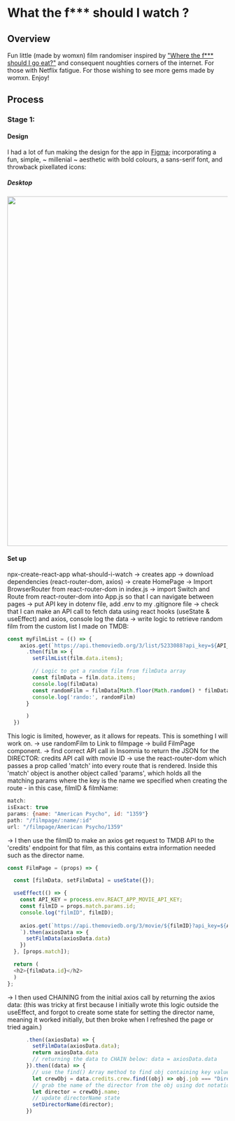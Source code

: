 # What the f*** should I watch ?

## Overview

Fun little (made by womxn) film randomiser inspired by ["Where the f*** should I go eat?"](http://wtfsigte.com/) and consequent noughties corners of the internet. For those with Netflix fatigue. For those wishing to see more gems made by womxn. Enjoy! 

## Process

### Stage 1:

#### Design

I had a lot of fun making the design for the app in [Figma](https://www.figma.com/file/GfhSUCNhyxbnGCkMImUDuM/What-Should-I-Watch%3F%3F); incorporating a fun, simple,  ~ millenial ~ aesthetic with bold colours, a sans-serif font, and throwback pixellated icons: 

<!-- ##### Mobile -->

<!-- <p align="center">
<img src="/media/what-should-i-watch-mobile_iphone12black_portrait.png" alt="mobile home" width="200" >
</p> -->


##### Desktop

<p align="center">
<img src="/what-should-i-watch/media/wsiw-desktop.gif" width="800" >
</p>

#### Set up 

npx-create-react-app what-should-i-watch
-> creates app 
-> download dependencies (react-router-dom, axios)
-> create HomePage 
-> Import BrowserRouter from react-router-dom in index.js 
-> import Switch and Route from react-router-dom into App.js so that I can navigate between pages
-> put API key in dotenv file, add .env to my .gitignore file
-> check that I can make an API call to fetch data using react hooks (useState & useEffect) and axios, console log the data
-> write logic to retrieve random film from the custom list I made on TMDB:
```js
const myFilmList = (() => {
    axios.get(`https://api.themoviedb.org/3/list/5233088?api_key=${API_KEY}&language=en-US&page=1`)
      .then(film => {
        setFilmList(film.data.items);

        // Logic to get a random film from filmData array
        const filmData = film.data.items;
        console.log(filmData)
        const randomFilm = filmData[Math.floor(Math.random() * filmData.length)];
        console.log('rando:', randomFilm)
      }

      )
  })
```
This logic is limited, however, as it allows for repeats. This is something I will work on. 
-> use randomFilm to Link to filmpage
-> build FilmPage component. 
-> find correct API call in Insomnia to return the JSON for the DIRECTOR: credits API call with movie ID
-> use the react-router-dom which passes a prop called 'match' into every route that is rendered. Inside this 'match' object is another object called 'params', which holds all the matching params where the key is the name we specified when creating the route - in this case, filmID & filmName:
```jsx
match:
isExact: true
params: {name: "American Psycho", id: "1359"}
path: "/filmpage/:name/:id"
url: "/filmpage/American Psycho/1359"
```


-> I then use the filmID to make an axios get request to TMDB API to the 'credits' endpoint for that film, as this contains extra information needed such as the director name.
```js
const FilmPage = (props) => {

  const [filmData, setFilmData] = useState({});

  useEffect(() => {
    const API_KEY = process.env.REACT_APP_MOVIE_API_KEY;
    const filmID = props.match.params.id;
    console.log("filmID", filmID);
  
    axios.get(`https://api.themoviedb.org/3/movie/${filmID}?api_key=${API_KEY}&append_to_response=credits
    `).then(axiosData => {
      setFilmData(axiosData.data)
    })
  }, [props.match]);

  return (
  <h2>{filmData.id}</h2>
  )
};
```
-> I then used CHAINING from the initial axios call by returning the axios data: (this was tricky at first because I initially wrote this logic outside the useEffect, and forgot to create some state for setting the director name, meaning it worked initially, but then broke when I refreshed the page or tried again.)

```js
      .then((axiosData) => {
        setFilmData(axiosData.data);
        return axiosData.data
        // returning the data to CHAIN below: data = axiosData.data
      }).then((data) => {
        // use the find() Array method to find obj containing key value of 'Job: "Director"'
        let crewObj = data.credits.crew.find((obj) => obj.job === "Director")
        // grab the name of the director from the obj using dot notation (property accessor)
        let director = crewObj.name;
        // update directorName state
        setDirectorName(director);
      })
```






